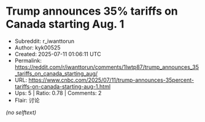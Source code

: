 # Trump announces 35% tariffs on Canada starting Aug. 1

- Subreddit: r_iwanttorun
- Author: kyk00525
- Created: 2025-07-11 01:06:11 UTC
- Permalink: https://reddit.com/r/iwanttorun/comments/1lwtp87/trump_announces_35_tariffs_on_canada_starting_aug/
- URL: https://www.cnbc.com/2025/07/11/trump-announces-35percent-tariffs-on-canada-starting-aug-1.html
- Ups: 5 | Ratio: 0.78 | Comments: 2
- Flair: 讨论

_(no selftext)_
